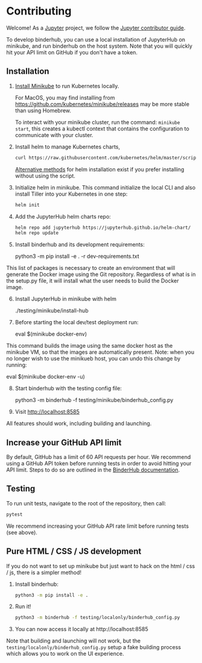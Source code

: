 # Contributing

Welcome! As a [Jupyter](https://jupyter.org) project, we follow the [Jupyter contributor guide](https://jupyter.readthedocs.io/en/latest/contributor/content-contributor.html).

To develop binderhub, you can use a local installation of JupyterHub on minikube,
and run binderhub on the host system.  Note that you will quickly hit your API limit
on GitHub if you don't have a token.

## Installation

1. [Install Minikube](https://kubernetes.io/docs/tasks/tools/install-minikube/) to run Kubernetes locally.
   
   For MacOS, you may find installing from https://github.com/kubernetes/minikube/releases may be
   more stable than using Homebrew.
   
   To interact with your minikube cluster, run the command: `minikube start`, this creates a kubectl context that contains the configuration to communicate with your cluster.

2. Install helm to manage Kubernetes charts,

   ```bash
   curl https://raw.githubusercontent.com/kubernetes/helm/master/scripts/get | bash
   ```

   [Alternative methods](https://docs.helm.sh/using_helm/#installing-the-helm-client) for helm installation
   exist if you prefer installing without using the script.

3. Initialize helm in minikube. This command initialize the local CLI and also install Tiller into your Kubernetes in one step:

   ```bash
   helm init
   ```
4. Add the JupyterHub helm charts repo:

   ```bash
   helm repo add jupyterhub https://jupyterhub.github.io/helm-chart/
   helm repo update
   ```

5. Install binderhub and its development requirements:

      python3 -m pip install -e . -r dev-requirements.txt
          
  This list of packages is necessary to create an environment that will generate the Docker image using the Git repository. Regardless of what is in the setup.py file, it will install what the user needs to build the Docker image.
  
6. Install JupyterHub in minikube with helm

    ./testing/minikube/install-hub
  
7. Before starting the local dev/test deployment run:

    eval $(minikube docker-env)
    
  This command builds the image using the same docker host as the minikube VM, so that the images are automatically present.
  Note: when you no longer wish to use the minikueb host, you can undo this change by running:
  
   eval $(minikube docker-env -u)

8. Start binderhub with the testing config file:

    python3 -m binderhub -f testing/minikube/binderhub_config.py

9. Visit [http://localhost:8585](http://localhost:8585)

All features should work, including building and launching.

## Increase your GitHub API limit

By default, GitHub has a limit of 60 API requests per hour. We recommend
using a GitHub API token before running tests
in order to avoid hitting your API limit. Steps to do so are outlined in
the [BinderHub documentation](https://binderhub.readthedocs.io/en/latest/setup-binderhub.html#increase-your-github-api-limit).

## Testing

To run unit tests, navigate to the root of the repository, then call:

  ```bash
  pytest
  ```

We recommend increasing your GitHub API rate limit before running tests (see above).

## Pure HTML / CSS / JS development

If you do not want to set up minikube but just want to hack on the html / css / js,
there is a simpler method!

1. Install binderhub:

   ```bash
   python3 -m pip install -e .
   ```

2. Run it!

   ```bash
   python3 -m binderhub -f testing/localonly/binderhub_config.py
   ```

3. You can now access it locally at http://localhost:8585

Note that building and launching will not work, but the
`testing/localonly/binderhub_config.py` setup a fake building process which
allows you to work on the UI experience.
